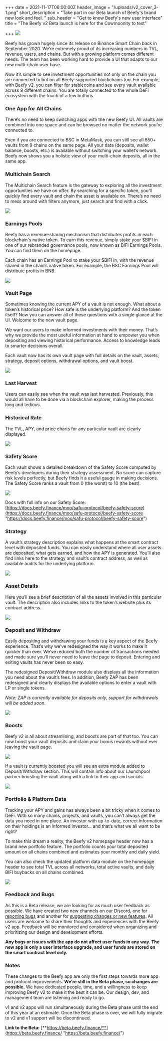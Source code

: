 +++
date = 2021-11-17T06:00:00Z
header_image = "/uploads/v2_cover_3-1.png"
short_description = "Take part in our Beta launch of Beefy's brand new look and feel. "
sub_header = "Get to know Beefy's new user interface"
title = "The Beefy v2 Beta launch is here for the Cowmoonity to test"

+++
![](/uploads/v2_cover_3-1.png)

Beefy has grown hugely since its release on Binance Smart Chain back in September 2020. We’re extremely proud of its increasing numbers in TVL, revenue, users, and chains. But with a growing platform comes different needs. The team has been working hard to provide a UI that adapts to our new multi-chain user base.

Now it’s simple to see investment opportunities not only on the chain you are connected to but on all Beefy-supported blockchains too. For example, with Beefy v2, you can filter for stablecoins and see every vault available across 9 different chains. You are totally connected to the whole DeFi ecosystem with the touch of a few buttons.

### One App for All Chains

There’s no need to keep switching apps with the new Beefy UI. All vaults are combined into one space and can be browsed no matter the network you’re connected to.

Even if you are connected to BSC in MetaMask, you can still see all 650+ vaults from 9 chains on the same page. All your data (deposits, wallet balance, boosts, etc.) is available without switching your wallet’s network. Beefy now shows you a holistic view of your multi-chain deposits, all in the same app.

### Multichain Search

The Multichain Search feature is the gateway to exploring all the investment opportunities we have on offer. By searching for a specific token, you’ll quickly find every vault and chain the asset is available on. There’s no need to mess around with filters anymore, just search and find with a click.

![](/uploads/f1.png)

### Earnings Pools

Beefy has a revenue-sharing mechanism that distributes profits in each blockchain's native token. To earn this revenue, simply stake your $BIFI in one of our rebranded governance pools, now known as BIFI Earnings Pools. You can find them on the homepage.

Each chain has an Earnings Pool to stake your $BIFI in, with the revenue shared in the chain’s native token. For example, the BSC Earnings Pool will distribute profits in BNB.

![](/uploads/f2.png)

### Vault Page

Sometimes knowing the current APY of a vault is not enough. What about a token’s historical price? How safe is the underlying platform? And the token itself? Now you can answer all of these questions with a single glance at the UI. Welcome to the new vault page.

We want our users to make informed investments with their money. That’s why we provide the most useful information at hand to empower you when depositing and viewing historical performance. Access to knowledge leads to smarter decisions overall.

Each vault now has its own vault page with full details on the vault, assets, strategy, deposit options, withdrawal options, and vault boost.

![](/uploads/f3.png)

### Last Harvest

Users can easily see when the vault was last harvested. Previously, this would all have to be done via a blockchain explorer, making the process long and tedious.

### Historical Rate

The TVL, APY, and price charts for any particular vault are clearly displayed.

![](/uploads/f6.png)

### Safety Score

Each vault shows a detailed breakdown of the Safety Score computed by Beefy’s developers during their strategy assessment. No score can capture risk levels perfectly, but Beefy finds it a useful gauge in making decisions. The Safety Score ranks a vault from 0 (the worst) to 10 (the best).

![](/uploads/f5.png)

Docs with full info on our Safety Score:[ ](https://docs.beefy.finance/moo/safu-protocol/beefy-safety-score)[https://docs.beefy.finance/moo/safu-protocol/beefy-safety-score](https://docs.beefy.finance/moo/safu-protocol/beefy-safety-score "https://docs.beefy.finance/moo/safu-protocol/beefy-safety-score")

### Strategy

A vault’s strategy description explains what happens at the smart contract level with deposited funds. You can easily understand where all user assets are deposited, what gets earned, and how the APY is generated. You’ll also find links here to the strategy and vault’s contract address, as well as available audits for the underlying platform.

![](/uploads/f7.png)

### Asset Details

Here you’ll see a brief description of all the assets involved in this particular vault. The description also includes links to the token’s website plus its contract address.

![](/uploads/f8.png)

### Deposit and Withdraw

Easily depositing and withdrawing your funds is a key aspect of the Beefy experience. That’s why we’ve redesigned the way it works to make it quicker than ever. We’ve reduced both the number of transactions needed and made sure you’ll never need to leave the page to deposit. Entering and exiting vaults has never been so easy.

The redesigned Deposit/Withdraw module also displays all the information you need about the vault’s fees. In addition, Beefy ZAP has been redesigned and clearly displays the available options to enter a vault with LP or single tokens.

_Note: ZAP is currently available for deposits only, support for withdrawals will be added soon._

![](/uploads/f9.png)

### Boosts

Beefy v2 is all about streamlining, and boosts are part of that too. You can now boost your vault deposits and claim your bonus rewards without ever leaving the vault page.

![](/uploads/f10.png)

If a vault is currently boosted you will see an extra module added to Deposit/Withdraw section. This will contain info about our Launchpool partner boosting the vault along with a link to their app and socials.

![](/uploads/f11.png)

### Portfolio & Platform Data

Tracking your APY and gains has always been a bit tricky when it comes to DeFi. With so many chains, projects, and vaults, you can’t always get the data you need in one place. An investor with up-to-date, correct information on their holdings is an informed investor… and that’s what we all want to be right?

To make this dream a reality, the Beefy v2 homepage header now has a brand new portfolio feature. The portfolio counts your total deposited amount on all chains combined and estimates your monthly and daily yield.

You can also check the updated platform data module on the homepage header to see total TVL across all networks, total active vaults, and daily BIFI buybacks on all chains combined.

![](/uploads/f4.png)

### Feedback and Bugs

As this is a Beta release, we are looking for as much user feedback as possible. We have created two new channels on our Discord, one for [reporting bugs](https://discord.gg/XzNhzJeS) and another for [suggesting changes or new features](https://discord.gg/jc6BmVv2). All users are welcome to share their thoughts and experiences with the Beefy v2 app. Feedback will be monitored and considered when organizing and prioritizing our design and development efforts.

**Any bugs or issues with the app do not affect user funds in any way. The new app is only a user interface upgrade, and user funds are stored on the smart contract level only.**

### Notes

These changes to the Beefy app are only the first steps towards more app and protocol improvements. **We’re still in the Beta phase, so changes are possible.** We have dedicated people, time, and a willingness to keep improving Beefy v2 to make it the best it can be. Our design, dev, and management team are listening and ready to go.

v1 and v2 apps will run simultaneously during the Beta phase until the end of this year at an estimate. Once the Beta phase is over, we will fully migrate to v2 and v1 support will be discontinued.

**Link to the Beta:** [**https://beta.beefy.finance/**](https://beta.beefy.finance/ "https://beta.beefy.finance/")